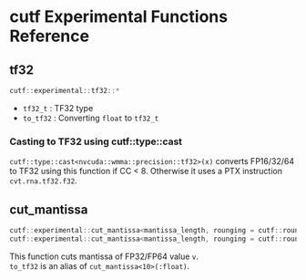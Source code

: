 # cutf Experimental Functions Reference

## tf32
```cpp
cutf::experimental::tf32::*
```

- `tf32_t` : TF32 type
- `to_tf32` : Converting `float` to `tf32_t`

### Casting to TF32 using cutf::type::cast
`cutf::type::cast<nvcuda::wmma::precision::tf32>(x)` converts FP16/32/64 to TF32 using this function if CC < 8.
Otherwise it uses a PTX instruction `cvt.rna.tf32.f32`.

## cut_mantissa
```cpp
cutf::experimental::cut_mantissa<mantissa_length, rounging = cutf::rounding::rn>(v : float)
cutf::experimental::cut_mantissa<mantissa_length, rounging = cutf::rounding::rn>(v : double)
```

This function cuts mantissa of FP32/FP64 value `v`.  
`to_tf32` is an alias of `cut_mantissa<10>(:float)`.

